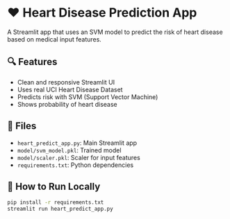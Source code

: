 # ❤️ Heart Disease Prediction App

A Streamlit app that uses an SVM model to predict the risk of heart disease based on medical input features.

## 🔍 Features
- Clean and responsive Streamlit UI
- Uses real UCI Heart Disease Dataset
- Predicts risk with SVM (Support Vector Machine)
- Shows probability of heart disease

## 📁 Files
- `heart_predict_app.py`: Main Streamlit app
- `model/svm_model.pkl`: Trained model
- `model/scaler.pkl`: Scaler for input features
- `requirements.txt`: Python dependencies

## 🚀 How to Run Locally
```bash
pip install -r requirements.txt
streamlit run heart_predict_app.py
